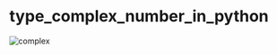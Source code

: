 # type_complex_number_in_python

![complex](https://user-images.githubusercontent.com/82834644/116393771-e7e02b00-a7d6-11eb-88c4-562c4c549c2c.PNG)
